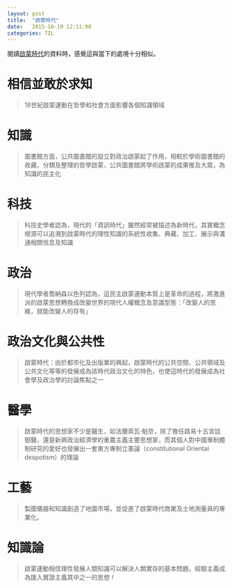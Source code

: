 ```yaml
---
layout: post
title:  "啟蒙時代"
date:   2015-10-19 12:11:00
categories: TIL
---
```


閱讀[啟蒙時代](https://zh.wikipedia.org/wiki/%E5%95%9F%E8%92%99%E6%99%82%E4%BB%A3#.E6.94.BF.E6.B2.BB.E6.96.87.E5.8C.96.E8.88.87.E5.85.AC.E5.85.B1.E6.80.A7)的資料時，感覺這與當下的處境十分相似。

# 相信並敢於求知

> 18世紀啟蒙運動在哲學和社會方面影響各個知識領域

# 知識

> 圖書館方面，公共圖書館的設立對政治啟蒙起了作用，相較於學術圖書館的收藏、分類及整理的哲學啟蒙，公共圖書館將學術啟蒙的成果推及大眾，為知識的民主化

# 科技

> 科技史學者認為，現代的「資訊時代」雖然經常被描述為新時代，其實概念根源可以追溯到啟蒙時代的理性知識的系統性收集、典藏、加工、展示與溝通相關信息及知識

# 政治

> 現代學者喬納森以色列認為，這民主啟蒙運動本質上是革命的過程，將激進派的啟蒙思想轉換成改變世界的現代人權概念及意識型態：「改變人的思維，就能改變人的存有」

# 政治文化與公共性

> 啟蒙時代：由於都市化及出版業的興起，啟蒙時代的公共空間、公共領域及公共文化等等的發展成為該時代政治文化的特色，也使這時代的發展成為社會學及政治學的討論焦點之一

# 醫學

> 啟蒙時代的思想家不少是醫生，如法蘭索瓦‧魁奈，除了擔任路易十五宮廷御醫，還是新興政治經濟學的重農主義主要思想家，而其個人對中國專制體制研究的愛好也發展出一套東方專制立憲論（constitutional Oriental despotism）的理論

# 工藝

> 製圖儀器和知識創造了地圖市場，並促進了啟蒙時代商業及土地測量員的專業化。

# 知識論

> 啟蒙運動相信理性發展人類知識可以解決人類實存的基本問題。經驗主義成為匯入實證主義其中之一的思想！


